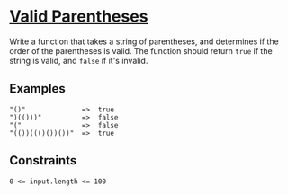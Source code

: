 <div class="markdown prose max-w-5xl mx-auto" id="description">
<h1><a href="https://www.codewars.com/kata/52774a314c2333f0a7000688">Valid Parentheses</a></h1>
<p>Write a function that takes a string of parentheses, and determines if the order of the parentheses is valid. The function should return <code>true</code> if the string is valid, and <code>false</code> if it's invalid.</p>
<h2 id="examples">Examples</h2>
<pre><code>"()"              =&gt;  true
")(()))"          =&gt;  false
"("               =&gt;  false
"(())((()())())"  =&gt;  true
</code></pre>
<h2 id="constraints">Constraints</h2>
<p><code>0 &lt;= input.length &lt;= 100</code></p>
</div>